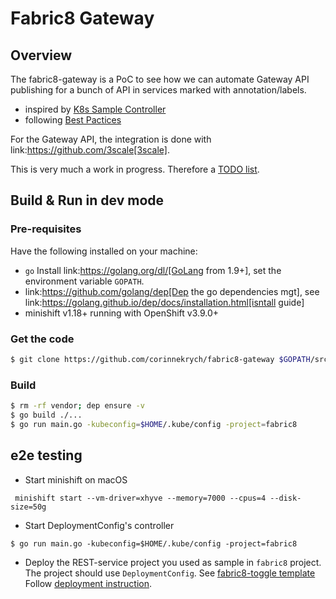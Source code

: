 # Fabric8 Gateway

## Overview

The fabric8-gateway is a PoC to see how we can automate Gateway API publishing for a bunch of API in services marked with annotation/labels.

* inspired by [K8s Sample Controller](https://github.com/kubernetes/sample-controller)
* following [Best Pactices](https://github.com/kubernetes/community/blob/master/contributors/devel/controllers.md)

For the Gateway API, the integration is done with link:https://github.com/3scale[3scale].

This is very much a work in progress. Therefore a [TODO list](TODO.md).

## Build & Run in dev mode

### Pre-requisites

Have the following installed on your machine:

* `go` Install link:https://golang.org/dl/[GoLang from 1.9+], set the environment variable `GOPATH`.
* link:https://github.com/golang/dep[Dep the go dependencies mgt], see link:https://golang.github.io/dep/docs/installation.html[isntall guide]
* minishift v1.18+ running with OpenShift v3.9.0+

### Get the code

```sh
$ git clone https://github.com/corinnekrych/fabric8-gateway $GOPATH/src/github.com/corinnekrych/fabric8-gateway
```

### Build

```sh
$ rm -rf vendor; dep ensure -v
$ go build ./...
$ go run main.go -kubeconfig=$HOME/.kube/config -project=fabric8
```

## e2e testing

* Start minishift
on macOS

```
 minishift start --vm-driver=xhyve --memory=7000 --cpus=4 --disk-size=50g
```

* Start DeploymentConfig's controller

```
$ go run main.go -kubeconfig=$HOME/.kube/config -project=fabric8
```

* Deploy the REST-service project you used as sample in `fabric8` project.
The project should use `DeploymentConfig`.
See [fabric8-toggle template](https://github.com/corinnekrych/fabric8-toggles-service/blob/d3c2a4843b154ba9b9342dcb41bef8028fc1d10c/toggles-service-os.yml)
Follow [deployment instruction](https://github.com/corinnekrych/fabric8-toggles-service/tree/threescale.trial#docker-build).